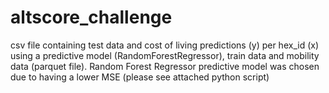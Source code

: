 # altscore_challenge
csv file containing test data and cost of living predictions (y) per hex_id (x) using a predictive model (RandomForestRegressor), train data and mobility data (parquet file). Random Forest Regressor predictive model was chosen due to having a lower MSE (please see attached python script)


